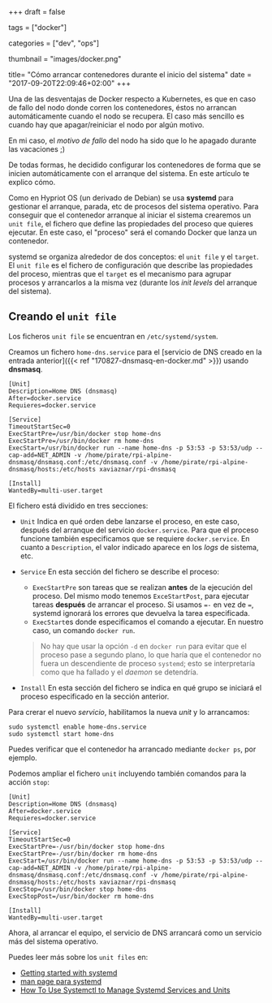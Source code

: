 +++
draft = false

tags = ["docker"]

categories = ["dev", "ops"]

thumbnail = "images/docker.png"

title=  "Cómo arrancar contenedores durante el inicio del sistema"
date = "2017-09-20T22:09:46+02:00"
+++

Una de las desventajas de Docker respecto a Kubernetes, es que en caso de fallo del nodo donde corren los contenedores, éstos no arrancan automáticamente cuando el nodo se recupera. El caso más sencillo es cuando hay que apagar/reiniciar el nodo por algún motivo.

En mi caso, el _motivo de fallo_ del nodo ha sido que lo he apagado durante las vacaciones ;)

De todas formas, he decidido configurar los contenedores de forma que se inicien automáticamente con el arranque del sistema. En este artículo te explico cómo.

<!--more-->

Como en Hypriot OS (un derivado de Debian) se usa **systemd** para gestionar el arranque, parada, etc de procesos del sistema operativo. Para conseguir que el contenedor arranque al iniciar el sistema crearemos un `unit file`, el fichero que define las propiedades del proceso que quieres ejecutar. En este caso, el "proceso" será el comando Docker que lanza un contenedor.

systemd se organiza alrededor de dos conceptos: el `unit file` y el `target`. El `unit file` es el fichero de configuración que describe las propiedades del proceso, mientras que el `target` es el mecanismo para agrupar procesos y arrancarlos a la misma vez (durante los _init levels_ del arranque del sistema).

## Creando el `unit file`

Los ficheros `unit file` se encuentran en `/etc/systemd/system`.

Creamos un fichero `home-dns.service` para el  [servicio de DNS creado en la entrada anterior]({{< ref "170827-dnsmasq-en-docker.md" >}}) usando **dnsmasq**.

```shell
[Unit]
Description=Home DNS (dnsmasq)
After=docker.service
Requieres=docker.service

[Service]
TimeoutStartSec=0
ExecStartPre=/usr/bin/docker stop home-dns
ExecStartPre=/usr/bin/docker rm home-dns
ExecStart=/usr/bin/docker run --name home-dns -p 53:53 -p 53:53/udp --cap-add=NET_ADMIN -v /home/pirate/rpi-alpine-dnsmasq/dnsmasq.conf:/etc/dnsmasq.conf -v /home/pirate/rpi-alpine-dnsmasq/hosts:/etc/hosts xaviaznar/rpi-dnsmasq

[Install]
WantedBy=multi-user.target
```

El fichero está dividido en tres secciones:

- `Unit` Indica en qué orden debe lanzarse el proceso, en este caso, después del arranque del servicio `docker.service`. Para que el proceso funcione también especificamos que se requiere `docker.service`. En cuanto a `Description`, el valor indicado aparece en los _logs_ de sistema, etc.

- `Service` En esta sección del fichero se describe el proceso:
  - `ExecStartPre` son tareas que se realizan **antes** de la ejecución del proceso. Del mismo modo tenemos `ExceStartPost`, para ejecutar tareas **después** de arrancar el proceso. Si usamos `=-` en vez de `=`, systemd ignorará los errores que devuelva la tarea especificada.
  - `ExecStart`es donde especificamos el comando a ejecutar. En nuestro caso, un comando `docker run`.

  > No hay que usar la opción `-d` en `docker run` para evitar que el proceso pase a segundo plano, lo que haría que el contenedor no fuera un descendiente de proceso `systemd`; esto se interpretaría como que ha fallado y el _daemon_ se detendría.

- `Install` En esta sección del fichero se indica en qué grupo se iniciará el proceso especificado en la sección anterior.

Para crerar el nuevo _servicio_, habilitamos la nueva _unit_ y lo arrancamos:

```shell
sudo systemctl enable home-dns.service
sudo systemctl start home-dns
```

Puedes verificar que el contenedor ha arrancado mediante `docker ps`, por ejemplo.

Podemos ampliar el fichero `unit` incluyendo también comandos para la acción `stop`:

```shell
[Unit]
Description=Home DNS (dnsmasq)
After=docker.service
Requieres=docker.service

[Service]
TimeoutStartSec=0
ExecStartPre=-/usr/bin/docker stop home-dns
ExecStartPre=-/usr/bin/docker rm home-dns
ExecStart=/usr/bin/docker run --name home-dns -p 53:53 -p 53:53/udp --cap-add=NET_ADMIN -v /home/pirate/rpi-alpine-dnsmasq/dnsmasq.conf:/etc/dnsmasq.conf -v /home/pirate/rpi-alpine-dnsmasq/hosts:/etc/hosts xaviaznar/rpi-dnsmasq
ExecStop=/usr/bin/docker stop home-dns
ExecStopPost=/usr/bin/docker rm home-dns

[Install]
WantedBy=multi-user.target
```

Ahora, al arrancar el equipo, el servicio de DNS arrancará como un servicio más del sistema operativo.

Puedes leer más sobre los `unit files` en:

- [Getting started with systemd](https://coreos.com/os/docs/latest/getting-started-with-systemd.html#unit-file)
- [man page para systemd](https://www.freedesktop.org/software/systemd/man/systemd.service.html)
- [How To Use Systemctl to Manage Systemd Services and Units](https://www.digitalocean.com/community/tutorials/how-to-use-systemctl-to-manage-systemd-services-and-units)